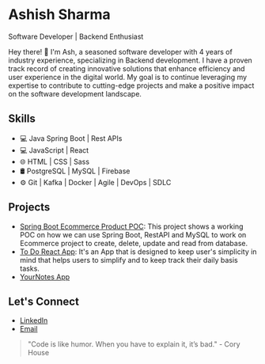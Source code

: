 # Ashish Sharma
Software Developer | Backend Enthusiast

 Hey there! 👋 I'm Ash, a seasoned software developer with 4 years of industry experience, specializing in Backend development. I have a proven track record of creating innovative solutions that enhance efficiency and user experience in the digital world. My goal is to continue leveraging my expertise to contribute to cutting-edge projects and make a positive impact on the software development landscape.

  ## Skills
- 💻 Java Spring Boot | Rest APIs
- 💻 JavaScript | React 
- 🌐 HTML | CSS | Sass
- 🛢️ PostgreSQL | MySQL | Firebase
- ⚙️ Git | Kafka | Docker | Agile | DevOps | SDLC

## Projects
- [Spring Boot Ecommerce Product POC](https://github.com/AshishSharma1221/SpringBoot-EcommerceProduct-POC): This project shows a working POC on how we can use Spring Boot, RestAPI and MySQL to work on Ecommerce project to create, delete, update and read from database.
- [To Do React App](https://github.com/AshishSharma1221/TodoApp): It's an App that is designed to keep user's simplicity in mind that helps users to simplify and to keep track their daily basis tasks.
- [YourNotes App](https://github.com/AshishSharma1221/NoteTakingApp)

## Let's Connect
- [LinkedIn](https://www.linkedin.com/in/ashish-sharma-shiv786)
- [Email](mailto:ashish.sb.sharma@gmail.com)

> "Code is like humor. When you have to explain it, it’s bad." - Cory House


<!---
AshishSharma1221/AshishSharma1221 is a ✨ special ✨ repository because its `README.md` (this file) appears on your GitHub profile.
You can click the Preview link to take a look at your changes.
--->
